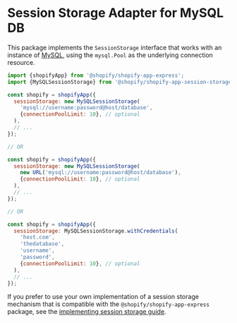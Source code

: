 # Session Storage Adapter for MySQL DB

This package implements the `SessionStorage` interface that works with an instance of [MySQL](https://www.mysql.com), using the `mysql.Pool` as the underlying connection resource.

```js
import {shopifyApp} from '@shopify/shopify-app-express';
import {MySQLSessionStorage} from '@shopify/shopify-app-session-storage-mysql';

const shopify = shopifyApp({
  sessionStorage: new MySQLSessionStorage(
    'mysql://username:password@host/database',
    {connectionPoolLimit: 10}, // optional
  ),
  // ...
});

// OR

const shopify = shopifyApp({
  sessionStorage: new MySQLSessionStorage(
    new URL('mysql://username:password@host/database'),
    {connectionPoolLimit: 10}, // optional
  ),
  // ...
});

// OR

const shopify = shopifyApp({
  sessionStorage: MySQLSessionStorage.withCredentials(
    'host.com',
    'thedatabase',
    'username',
    'password',
    {connectionPoolLimit: 10}, // optional
  ),
  // ...
});
```

If you prefer to use your own implementation of a session storage mechanism that is compatible with the `@shopify/shopify-app-express` package, see the [implementing session storage guide](https://github.com/Shopify/shopify-app-js/blob/main/packages/shopify-app-session-storage/implementing-session-storage.md).

